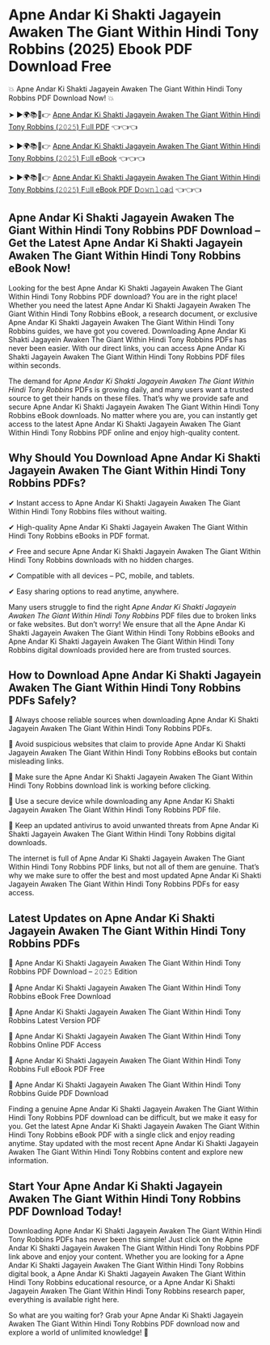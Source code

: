 # Apne Andar Ki Shakti Jagayein Awaken The Giant Within Hindi Tony Robbins (2025) Ebook PDF Download Free

💥 Apne Andar Ki Shakti Jagayein Awaken The Giant Within Hindi Tony Robbins PDF Download Now! 💥

➤ ►🌍📚📱👉 [Apne Andar Ki Shakti Jagayein Awaken The Giant Within Hindi Tony Robbins (𝟸𝟶𝟸𝟻) F𝚞ll PDF](https://getpdf.xyz/apne-andar-ki-shakti-jagayein-awaken-the-giant-within-hindi-tony-robbins) 👈👈👈


➤ ►🌍📚📱👉 [Apne Andar Ki Shakti Jagayein Awaken The Giant Within Hindi Tony Robbins (𝟸𝟶𝟸𝟻) F𝚞ll eBook](https://getpdf.xyz/apne-andar-ki-shakti-jagayein-awaken-the-giant-within-hindi-tony-robbins) 👈👈👈


➤ ►🌍📚📱👉 [Apne Andar Ki Shakti Jagayein Awaken The Giant Within Hindi Tony Robbins (𝟸𝟶𝟸𝟻) F𝚞ll eBook PDF D𝚘𝚠𝚗𝚕𝚘a𝚍](https://getpdf.xyz/apne-andar-ki-shakti-jagayein-awaken-the-giant-within-hindi-tony-robbins) 👈👈👈


## Apne Andar Ki Shakti Jagayein Awaken The Giant Within Hindi Tony Robbins PDF Download – Get the Latest Apne Andar Ki Shakti Jagayein Awaken The Giant Within Hindi Tony Robbins eBook Now!

Looking for the best Apne Andar Ki Shakti Jagayein Awaken The Giant Within Hindi Tony Robbins PDF download? You are in the right place! Whether you need the latest Apne Andar Ki Shakti Jagayein Awaken The Giant Within Hindi Tony Robbins eBook, a research document, or exclusive Apne Andar Ki Shakti Jagayein Awaken The Giant Within Hindi Tony Robbins guides, we have got you covered. Downloading Apne Andar Ki Shakti Jagayein Awaken The Giant Within Hindi Tony Robbins PDFs has never been easier. With our direct links, you can access Apne Andar Ki Shakti Jagayein Awaken The Giant Within Hindi Tony Robbins PDF files within seconds.

The demand for *Apne Andar Ki Shakti Jagayein Awaken The Giant Within Hindi Tony Robbins* PDFs is growing daily, and many users want a trusted source to get their hands on these files. That’s why we provide safe and secure Apne Andar Ki Shakti Jagayein Awaken The Giant Within Hindi Tony Robbins eBook downloads. No matter where you are, you can instantly get access to the latest Apne Andar Ki Shakti Jagayein Awaken The Giant Within Hindi Tony Robbins PDF online and enjoy high-quality content.

## Why Should You Download Apne Andar Ki Shakti Jagayein Awaken The Giant Within Hindi Tony Robbins PDFs?

✔ Instant access to Apne Andar Ki Shakti Jagayein Awaken The Giant Within Hindi Tony Robbins files without waiting.

✔ High-quality Apne Andar Ki Shakti Jagayein Awaken The Giant Within Hindi Tony Robbins eBooks in PDF format.

✔ Free and secure Apne Andar Ki Shakti Jagayein Awaken The Giant Within Hindi Tony Robbins downloads with no hidden charges.

✔ Compatible with all devices – PC, mobile, and tablets.

✔ Easy sharing options to read anytime, anywhere.

Many users struggle to find the right *Apne Andar Ki Shakti Jagayein Awaken The Giant Within Hindi Tony Robbins* PDF files due to broken links or fake websites. But don’t worry! We ensure that all the Apne Andar Ki Shakti Jagayein Awaken The Giant Within Hindi Tony Robbins eBooks and Apne Andar Ki Shakti Jagayein Awaken The Giant Within Hindi Tony Robbins digital downloads provided here are from trusted sources.

## How to Download Apne Andar Ki Shakti Jagayein Awaken The Giant Within Hindi Tony Robbins PDFs Safely?

📌 Always choose reliable sources when downloading Apne Andar Ki Shakti Jagayein Awaken The Giant Within Hindi Tony Robbins PDFs.

📌 Avoid suspicious websites that claim to provide Apne Andar Ki Shakti Jagayein Awaken The Giant Within Hindi Tony Robbins eBooks but contain misleading links.

📌 Make sure the Apne Andar Ki Shakti Jagayein Awaken The Giant Within Hindi Tony Robbins download link is working before clicking.

📌 Use a secure device while downloading any Apne Andar Ki Shakti Jagayein Awaken The Giant Within Hindi Tony Robbins PDF file.

📌 Keep an updated antivirus to avoid unwanted threats from Apne Andar Ki Shakti Jagayein Awaken The Giant Within Hindi Tony Robbins digital downloads.

The internet is full of Apne Andar Ki Shakti Jagayein Awaken The Giant Within Hindi Tony Robbins PDF links, but not all of them are genuine. That’s why we make sure to offer the best and most updated Apne Andar Ki Shakti Jagayein Awaken The Giant Within Hindi Tony Robbins PDFs for easy access.

## Latest Updates on Apne Andar Ki Shakti Jagayein Awaken The Giant Within Hindi Tony Robbins PDFs

🔹 Apne Andar Ki Shakti Jagayein Awaken The Giant Within Hindi Tony Robbins PDF Download – 𝟸𝟶𝟸𝟻 Edition

🔹 Apne Andar Ki Shakti Jagayein Awaken The Giant Within Hindi Tony Robbins eBook Free Download

🔹 Apne Andar Ki Shakti Jagayein Awaken The Giant Within Hindi Tony Robbins Latest Version PDF

🔹 Apne Andar Ki Shakti Jagayein Awaken The Giant Within Hindi Tony Robbins Online PDF Access

🔹 Apne Andar Ki Shakti Jagayein Awaken The Giant Within Hindi Tony Robbins Full eBook PDF Free

🔹 Apne Andar Ki Shakti Jagayein Awaken The Giant Within Hindi Tony Robbins Guide PDF Download

Finding a genuine Apne Andar Ki Shakti Jagayein Awaken The Giant Within Hindi Tony Robbins PDF download can be difficult, but we make it easy for you. Get the latest Apne Andar Ki Shakti Jagayein Awaken The Giant Within Hindi Tony Robbins eBook PDF with a single click and enjoy reading anytime. Stay updated with the most recent Apne Andar Ki Shakti Jagayein Awaken The Giant Within Hindi Tony Robbins content and explore new information.

## Start Your Apne Andar Ki Shakti Jagayein Awaken The Giant Within Hindi Tony Robbins PDF Download Today!

Downloading Apne Andar Ki Shakti Jagayein Awaken The Giant Within Hindi Tony Robbins PDFs has never been this simple! Just click on the Apne Andar Ki Shakti Jagayein Awaken The Giant Within Hindi Tony Robbins PDF link above and enjoy your content. Whether you are looking for a Apne Andar Ki Shakti Jagayein Awaken The Giant Within Hindi Tony Robbins digital book, a Apne Andar Ki Shakti Jagayein Awaken The Giant Within Hindi Tony Robbins educational resource, or a Apne Andar Ki Shakti Jagayein Awaken The Giant Within Hindi Tony Robbins research paper, everything is available right here.

So what are you waiting for? Grab your Apne Andar Ki Shakti Jagayein Awaken The Giant Within Hindi Tony Robbins PDF download now and explore a world of unlimited knowledge! 🚀